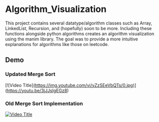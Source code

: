 # Algorithm_Visualization

This project contains several datatype/algorithm classes such as Array, LinkedList, Recursion, and (hopefully) soon to be more. Including these functions alongside python algorithms creates an algorithm visualization using the manim library. The goal was to provide a more intuitive explanations for algorithms like those on leetcode.

## Demo

### Updated Merge Sort

[![Video Title][(https://img.youtube.com/vi/yZzSEeVbQTs/0.jpg)](https://www.youtube.com/watch?v=yZzSEeVbQTs)](https://youtu.be/3jJJsIgEGz8)


### Old Merge Sort Implementation

[![Video Title](https://img.youtube.com/vi/pp_ruEFOFM8/0.jpg)](https://www.youtube.com/watch?v=pp_ruEFOFM8)

